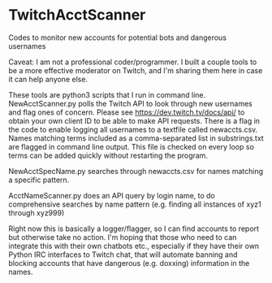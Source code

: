# TwitchAcctScanner
Codes to monitor new accounts for potential bots and dangerous usernames

Caveat: I am not a professional coder/programmer.  I built a couple tools to be a more effective moderator on Twitch, and I'm sharing them here in case it can help anyone else.

These tools are python3 scripts that I run in command line.
NewAcctScanner.py polls the Twitch API to look through new usernames and flag ones of concern.  Please see https://dev.twitch.tv/docs/api/ to obtain your own client ID to be able to make API requests.  There is a flag in the code to enable logging all usernames to a textfile called newaccts.csv.  Names matching terms included as a comma-separated list in substrings.txt are flagged in command line output.  This file is checked on every loop so terms can be added quickly without restarting the program.

NewAcctSpecName.py searches through newaccts.csv for names matching a specific pattern.

AcctNameScanner.py does an API query by login name, to do comprehensive searches by name pattern (e.g. finding all instances of xyz1 through xyz999)

Right now this is basically a logger/flagger, so I can find accounts to report but otherwise take no action.  I'm hoping that those who need to can integrate this with their own chatbots etc., especially if they have their own Python IRC interfaces to Twitch chat, that will automate banning and blocking accounts that have dangerous (e.g. doxxing) information in the names.

